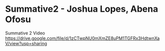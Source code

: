 # Summative2 - Joshua Lopes, Abena Ofosu


Summative 2 Video
https://drive.google.com/file/d/1zCTwpNU0mXmZE8uPM1TGFRx3HdtwnXaV/view?usp=sharing
